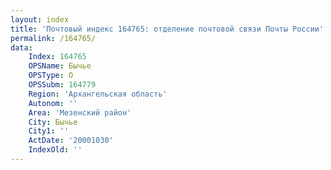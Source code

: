 ```yaml
---
layout: index
title: 'Почтовый индекс 164765: отделение почтовой связи Почты России'
permalink: /164765/
data:
    Index: 164765
    OPSName: Бычье
    OPSType: О
    OPSSubm: 164779
    Region: 'Архангельская область'
    Autonom: ''
    Area: 'Мезенский район'
    City: Бычье
    City1: ''
    ActDate: '20001030'
    IndexOld: ''
---
```

